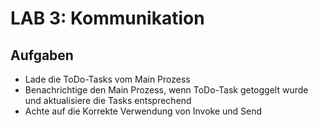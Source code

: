 # LAB 3: Kommunikation

## Aufgaben
- Lade die ToDo-Tasks vom Main Prozess
- Benachrichtige den Main Prozess, wenn ToDo-Task getoggelt wurde und aktualisiere die Tasks entsprechend
- Achte auf die Korrekte Verwendung von Invoke und Send
